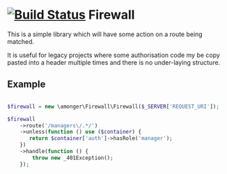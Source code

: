 [![Build Status](https://travis-ci.org/amonger/Firewall.svg?branch=master)](https://travis-ci.org/amonger/Firewall)
Firewall
========

This is a simple library which will have some action on a route being matched.

It is useful for legacy projects where some authorisation code my be copy
pasted into a header multiple times and there is no under-laying structure.

## Example ##

```php

$firewall = new \amonger\Firewall\Firewall($_SERVER['REQUEST_URI']);

$firewall
    ->route('/managers\/.*/')
    ->unless(function () use ($container) {
       return $container['auth']->hasRole('manager');
    })
    ->handle(function () {
        throw new _401Exception();
    });

```
